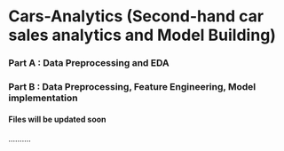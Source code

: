 # Cars-Analytics (Second-hand car sales analytics and Model Building)

### Part A : Data Preprocessing and EDA

### Part B : Data Preprocessing, Feature Engineering, Model implementation

#### Files will be updated soon
..........
